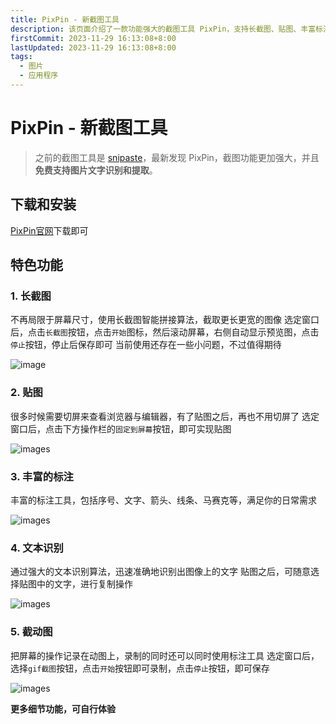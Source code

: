 ```yaml
---
title: PixPin - 新截图工具
description: 该页面介绍了一款功能强大的截图工具 PixPin，支持长截图、贴图、丰富标注、文本识别和动态图录制。用户可以通过官网下载安装，体验智能拼接、固定屏幕、序号标注、文字识别和动图录制等多种功能
firstCommit: 2023-11-29 16:13:08+8:00
lastUpdated: 2023-11-29 16:13:08+8:00
tags:
  - 图片
  - 应用程序
---
```


# PixPin - 新截图工具

> 之前的截图工具是 [snipaste](https://zh.snipaste.com/)，最新发现 PixPin，截图功能更加强大，并且 **免费支持图片文字识别和提取**。

## 下载和安装

[PixPin官网](https://pixpinapp.com/)下载即可

## 特色功能

### 1. 长截图

不再局限于屏幕尺寸，使用长截图智能拼接算法，截取更长更宽的图像
选定窗口后，点击`长截图`按钮，点击`开始`图标，然后滚动屏幕，右侧自动显示预览图，点击`停止`按钮，停止后保存即可
当前使用还存在一些小问题，不过值得期待

<!-- ![images](/img/blog/20231129_162401.png) -->
![image](http://sto1fqpd6.hn-bkt.clouddn.com/6776827f9d877.png)

### 2. 贴图

很多时候需要切屏来查看浏览器与编辑器，有了贴图之后，再也不用切屏了
选定窗口后，点击下方操作栏的`固定到屏幕`按钮，即可实现贴图

![images](http://sto1fqpd6.hn-bkt.clouddn.com/67768280896c6.png)

### 3. 丰富的标注

丰富的标注工具，包括序号、文字、箭头、线条、马赛克等，满足你的日常需求

![images](http://sto1fqpd6.hn-bkt.clouddn.com/677682834fd70.png)

### 4. 文本识别

通过强大的文本识别算法，迅速准确地识别出图像上的文字
贴图之后，可随意选择贴图中的文字，进行复制操作

![images](http://sto1fqpd6.hn-bkt.clouddn.com/67768281634ad.png)

### 5. 截动图

把屏幕的操作记录在动图上，录制的同时还可以同时使用标注工具
选定窗口后，选择`gif截图`按钮，点击`开始`按钮即可录制，点击`停止`按钮，即可保存

![images](http://sto1fqpd6.hn-bkt.clouddn.com/677682807c1ef.png)

**更多细节功能，可自行体验**
